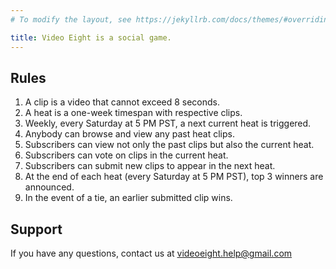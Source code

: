 ```yaml
---
# To modify the layout, see https://jekyllrb.com/docs/themes/#overriding-theme-defaults

title: Video Eight is a social game.
---
```

<!-- https://www.markdownguide.org/basic-syntax -->
## Rules
1. A clip is a video that cannot exceed 8 seconds.
2. A heat is a one-week timespan with respective clips.
3. Weekly, every Saturday at 5 PM PST, a next current heat is triggered.
4. Anybody can browse and view any past heat clips.
5. Subscribers can view not only the past clips but also the current heat.
6. Subscribers can vote on clips in the current heat.
7. Subscribers can submit new clips to appear in the next heat.
8. At the end of each heat (every Saturday at 5 PM PST), top 3 winners are announced.
9. In the event of a tie, an earlier submitted clip wins.

## Support
If you have any questions, contact us at
<videoeight.help@gmail.com>
